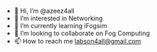 - 👋 Hi, I’m @azeez4all
- 👀 I’m interested in Networking 
- 🌱 I’m currently learning iFogsim
- 💞️ I’m looking to collaborate on Fog Computing
- 📫 How to reach me labson4all@gmail.com

<!---
azeez4all/azeez4all is a ✨ special ✨ repository because its `README.md` (this file) appears on your GitHub profile.
You can click the Preview link to take a look at your changes.
--->
